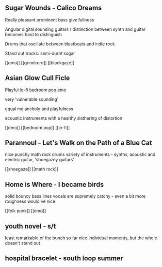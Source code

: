 ## Sugar Wounds - Calico Dreams
Really pleasant prominent bass give fullness

Angular digital sounding guitars / distinction between synth and guitar becomes hard to distinguish

Drums that oscillate between blastbeats and indie rock

Stand out tracks: semi-burnt sugar

[[emo]] [[grindcore]] [[blackgaze]]

## Asian Glow Cull Ficle
Playful lo-fi bedroom pop emo

very 'vulnerable sounding'

equal melancholy and playfulness

acoustic instruments with a healthy slathering of distortion

[[emo]] [[bedroom pop]] [[lo-fi]]

## Parannoul - Let's Walk on the Path of a Blue Cat
nice punchy math rock drums
variety of instruments - synths, acoustic and electric guitar, 'shoegazey guitars' 

[[shoegaze]] [[math rock]] 
## Home is Where - I became birds
solid bouncy bass lines
vocals are supremely catchy - even a bit more roughness would've nice

[[folk punk]] [[emo]]
## youth novel - s/t
least remarkable of the bunch so far
nice individual moments, but the whole doesn't stand out
## hospital bracelet - south loop summer